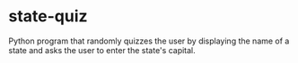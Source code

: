 # state-quiz
Python program that randomly quizzes the user by displaying the name of a state and asks the user to enter the state's capital.
